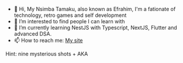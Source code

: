 - 👋 Hi, My Nsimba Tamaku, also known as Efrahim, I'm a fationate of technology, retro games and self development
- 👀 I’m interested to find people I can learn with
- 🌱 I’m currently learning NestJS with Typescript, NextJS, Flutter and advanced DSA.
- 📫 How to reach me: [My site](https://nsimbatamaku.vercel.app)


Hint: nine mysterious shots + AKA

<!---
efrahim20319/efrahim20319 is a ✨ special ✨ repository because its `README.md` (this file) appears on your GitHub profile.
You can click the Preview link to take a look at your changes.
--->
